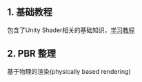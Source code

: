 
## 1. 基础教程
包含了Unity Shader相关的基础知识，[学习教程](Tutorials/README.md)


## 2. PBR 整理
基于物理的渲染(physically based rendering)